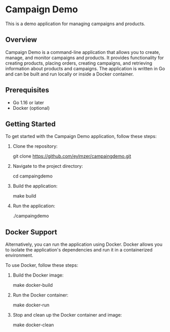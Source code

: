 # Campaign Demo

This is a demo application for managing campaigns and products.

## Overview

Campaign Demo is a command-line application that allows you to create, manage, and monitor campaigns and products. It provides functionality for creating products, placing orders, creating campaigns, and retrieving information about products and campaigns. The application is written in Go and can be built and run locally or inside a Docker container.

## Prerequisites

- Go 1.16 or later
- Docker (optional)

## Getting Started

To get started with the Campaign Demo application, follow these steps:

1. Clone the repository:

    git clone https://github.com/eylmzer/campaingdemo.git

2. Navigate to the project directory:

    cd campaingdemo

3. Build the application:

    make build

4. Run the application:

    ./campaingdemo

## Docker Support
Alternatively, you can run the application using Docker. Docker allows you to isolate the application's dependencies and run it in a containerized environment.

To use Docker, follow these steps:

1. Build the Docker image:

    make docker-build

2. Run the Docker container:

    make docker-run

3. Stop and clean up the Docker container and image:

    make docker-clean